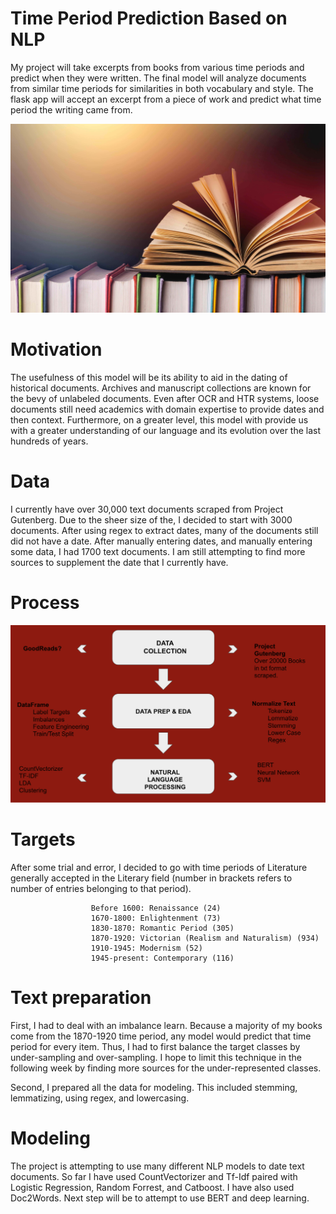 # Time Period Prediction Based on NLP

My project will take excerpts from books from various time periods and predict when they were written. The final model will
analyze documents from similar time periods for similarities in both vocabulary and style. The flask app will accept an excerpt from a piece of work
and predict what time period the writing came from.

<img src='static/images/books.jpeg' alt='beerphoto'>


# Motivation

The usefulness of this model will be its ability to aid in the dating of historical documents. Archives and manuscript collections are known for the bevy of unlabeled documents. Even after OCR and HTR systems, loose documents still need academics with domain expertise to provide dates and then context. Furthermore, on a greater level, this model with provide us with a greater understanding of our language and its evolution over the last hundreds of years.


# Data

I currently have over 30,000 text documents scraped from Project Gutenberg. Due to the sheer size of the, I decided to start with 3000 documents. After
using regex to extract dates, many of the documents still did not have a date. After manually entering dates, and manually entering some data, I
had 1700 text documents. I am still attempting to find more sources to supplement the date that I currently have.

# Process

<img src='static/images/work_flow.png' alt='work_flow'>

# Targets

After some trial and error, I decided to go with time periods of Literature generally accepted in the Literary field (number in brackets refers to number of entries belonging to that period).

                      Before 1600: Renaissance (24)
                      1670-1800: Enlightenment (73)
                      1830-1870: Romantic Period (305)
                      1870-1920: Victorian (Realism and Naturalism) (934)
                      1910-1945: Modernism (52)
                      1945-present: Contemporary (116)

# Text preparation

First, I had to deal with an imbalance learn. Because a majority of my books come from the 1870-1920 time period, any model would predict that time period for every item. Thus, I had to first balance the target classes by under-sampling and over-sampling. I hope to limit this technique in the following week by finding more sources for the under-represented classes.

Second, I prepared all the data for modeling. This included stemming, lemmatizing, using regex, and lowercasing.

# Modeling

The project is attempting to use many different NLP models to date text documents. So far I have used CountVectorizer and Tf-Idf paired with Logistic Regression, Random Forrest, and Catboost. I have also used Doc2Words. Next step will be to attempt to use BERT and deep learning.
